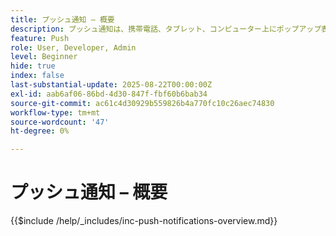 ```yaml
---
title: プッシュ通知 – 概要
description: プッシュ通知は、携帯電話、タブレット、コンピューター上にポップアップ表示される短いメッセージです。ユーザーが送信したアプリを使用していない場合でも同じです。 アプリが「肩を叩いて」注意を引くための手段です。
feature: Push
role: User, Developer, Admin
level: Beginner
hide: true
index: false
last-substantial-update: 2025-08-22T00:00:00Z
exl-id: aab6af06-86bd-4d30-847f-fbf60b6bab34
source-git-commit: ac61c4d30929b559826b4a770fc10c26aec74830
workflow-type: tm+mt
source-wordcount: '47'
ht-degree: 0%

---
```


# プッシュ通知 – 概要

{{$include /help/_includes/inc-push-notifications-overview.md}}
